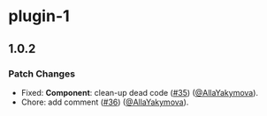 # plugin-1

## 1.0.2

### Patch Changes

- Fixed: **Component**: clean-up dead code ([#35](https://github.com/AllaYakymova/monorepo-react-template/pull/35)) ([@AllaYakymova](https://github.com/AllaYakymova)).
- Chore: add comment ([#36](https://github.com/AllaYakymova/monorepo-react-template/pull/36)) ([@AllaYakymova](https://github.com/AllaYakymova)).
